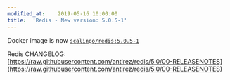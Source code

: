 ```yaml
---
modified_at:	2019-05-16 10:00:00
title:	'Redis - New version: 5.0.5-1'
---
```


Docker image is now [`scalingo/redis:5.0.5-1`](https://hub.docker.com/r/scalingo/redis/)

Redis CHANGELOG:
[https://raw.githubusercontent.com/antirez/redis/5.0/00-RELEASENOTES](https://raw.githubusercontent.com/antirez/redis/5.0/00-RELEASENOTES)
